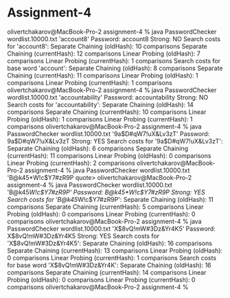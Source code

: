 # Assignment-4
olivertchakarov@MacBook-Pro-2 assignment-4 % java PasswordChecker wordlist.10000.txt 'account8'
Password: account8
Strong: NO
Search costs for 'account8':
  Separate Chaining (oldHash): 10 comparisons
  Separate Chaining (currentHash): 12 comparisons
  Linear Probing (oldHash): 7 comparisons
  Linear Probing (currentHash): 1 comparisons
Search costs for base word 'account':
  Separate Chaining (oldHash): 8 comparisons
  Separate Chaining (currentHash): 11 comparisons
  Linear Probing (oldHash): 1 comparisons
  Linear Probing (currentHash): 1 comparisons
olivertchakarov@MacBook-Pro-2 assignment-4 % java PasswordChecker wordlist.10000.txt 'accountability'
Password: accountability
Strong: NO
Search costs for 'accountability':
  Separate Chaining (oldHash): 14 comparisons
  Separate Chaining (currentHash): 10 comparisons
  Linear Probing (oldHash): 1 comparisons
  Linear Probing (currentHash): 1 comparisons
olivertchakarov@MacBook-Pro-2 assignment-4 % java PasswordChecker wordlist.10000.txt '9a$D#qW7!uX&Lv3zT'
Password: 9a$D#qW7!uX&Lv3zT
Strong: YES
Search costs for '9a$D#qW7!uX&Lv3zT':
  Separate Chaining (oldHash): 6 comparisons
  Separate Chaining (currentHash): 11 comparisons
  Linear Probing (oldHash): 0 comparisons
  Linear Probing (currentHash): 2 comparisons
olivertchakarov@MacBook-Pro-2 assignment-4 % java PasswordChecker wordlist.10000.txt 'B@k45*W!c$Y7#zR9P 
quote> 
olivertchakarov@MacBook-Pro-2 assignment-4 % java PasswordChecker wordlist.10000.txt 'B@k45*W!c$Y7#zR9P'
Password: B@k45*W!c$Y7#zR9P
Strong: YES
Search costs for 'B@k45*W!c$Y7#zR9P':
  Separate Chaining (oldHash): 11 comparisons
  Separate Chaining (currentHash): 5 comparisons
  Linear Probing (oldHash): 0 comparisons
  Linear Probing (currentHash): 0 comparisons
olivertchakarov@MacBook-Pro-2 assignment-4 % java PasswordChecker wordlist.10000.txt 'X$8vQ!mW#3Dz&Yr4K5'
Password: X$8vQ!mW#3Dz&Yr4K5
Strong: YES
Search costs for 'X$8vQ!mW#3Dz&Yr4K5':
  Separate Chaining (oldHash): 16 comparisons
  Separate Chaining (currentHash): 13 comparisons
  Linear Probing (oldHash): 0 comparisons
  Linear Probing (currentHash): 1 comparisons
Search costs for base word 'X$8vQ!mW#3Dz&Yr4K':
  Separate Chaining (oldHash): 16 comparisons
  Separate Chaining (currentHash): 14 comparisons
  Linear Probing (oldHash): 0 comparisons
  Linear Probing (currentHash): 0 comparisons
olivertchakarov@MacBook-Pro-2 assignment-4 % 
